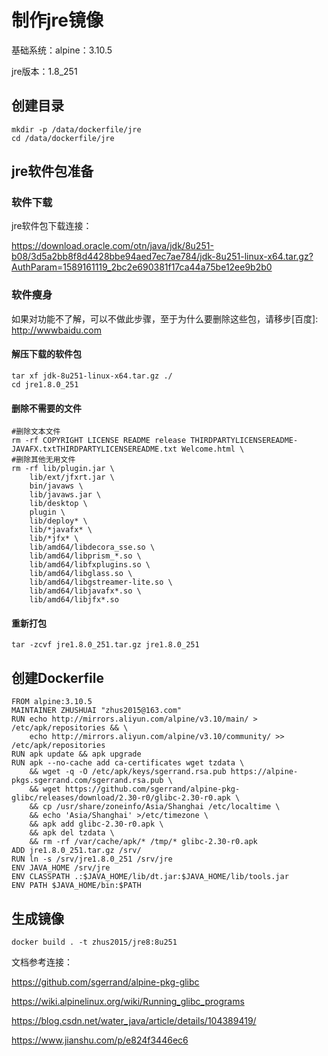 # 制作jre镜像

基础系统：alpine：3.10.5

jre版本：1.8_251



## 创建目录

```shell
mkdir -p /data/dockerfile/jre
cd /data/dockerfile/jre
```



## jre软件包准备

### 软件下载

jre软件包下载连接：

https://download.oracle.com/otn/java/jdk/8u251-b08/3d5a2bb8f8d4428bbe94aed7ec7ae784/jdk-8u251-linux-x64.tar.gz?AuthParam=1589161119_2bc2e690381f17ca44a75be12ee9b2b0



### 软件瘦身

如果对功能不了解，可以不做此步骤，至于为什么要删除这些包，请移步[百度]: http://wwwbaidu.com 



#### 解压下载的软件包

```shell
tar xf jdk-8u251-linux-x64.tar.gz ./
cd jre1.8.0_251
```



#### 删除不需要的文件

```shell
#删除文本文件
rm -rf COPYRIGHT LICENSE README release THIRDPARTYLICENSEREADME-JAVAFX.txtTHIRDPARTYLICENSEREADME.txt Welcome.html \
#删除其他无用文件
rm -rf lib/plugin.jar \
	lib/ext/jfxrt.jar \
	bin/javaws \
	lib/javaws.jar \
	lib/desktop \
	plugin \
	lib/deploy* \
	lib/*javafx* \
	lib/*jfx* \
	lib/amd64/libdecora_sse.so \
	lib/amd64/libprism_*.so \
	lib/amd64/libfxplugins.so \
	lib/amd64/libglass.so \
	lib/amd64/libgstreamer-lite.so \
	lib/amd64/libjavafx*.so \
	lib/amd64/libjfx*.so
```



#### 重新打包

```shell
tar -zcvf jre1.8.0_251.tar.gz jre1.8.0_251
```



## 创建Dockerfile

````shell
FROM alpine:3.10.5
MAINTAINER ZHUSHUAI "zhus2015@163.com"
RUN echo http://mirrors.aliyun.com/alpine/v3.10/main/ > /etc/apk/repositories && \
    echo http://mirrors.aliyun.com/alpine/v3.10/community/ >> /etc/apk/repositories
RUN apk update && apk upgrade
RUN apk --no-cache add ca-certificates wget tzdata \
    && wget -q -O /etc/apk/keys/sgerrand.rsa.pub https://alpine-pkgs.sgerrand.com/sgerrand.rsa.pub \
    && wget https://github.com/sgerrand/alpine-pkg-glibc/releases/download/2.30-r0/glibc-2.30-r0.apk \
    && cp /usr/share/zoneinfo/Asia/Shanghai /etc/localtime \
    && echo 'Asia/Shanghai' >/etc/timezone \
    && apk add glibc-2.30-r0.apk \
    && apk del tzdata \
    && rm -rf /var/cache/apk/* /tmp/* glibc-2.30-r0.apk
ADD jre1.8.0_251.tar.gz /srv/
RUN ln -s /srv/jre1.8.0_251 /srv/jre
ENV JAVA_HOME /srv/jre
ENV CLASSPATH .:$JAVA_HOME/lib/dt.jar:$JAVA_HOME/lib/tools.jar
ENV PATH $JAVA_HOME/bin:$PATH
````



## 生成镜像

```shell
docker build . -t zhus2015/jre8:8u251
```



文档参考连接：

https://github.com/sgerrand/alpine-pkg-glibc

https://wiki.alpinelinux.org/wiki/Running_glibc_programs

https://blog.csdn.net/water_java/article/details/104389419/

https://www.jianshu.com/p/e824f3446ec6